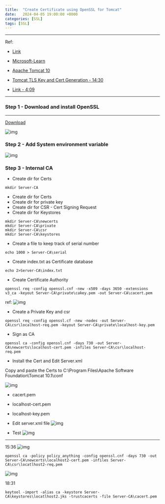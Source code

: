 ```yaml
---
title:  "Create Certificate using OpenSSL for Tomcat"
date:   2024-04-05 19:00:00 +0000
categories: [SSL]
tags: [SSL]
---
```



---
Ref: 

- [Link](https://arminreiter.com/2022/01/create-your-own-certificate-authority-ca-using-openssl/)

- [Microsoft-Learn](https://learn.microsoft.com/en-us/system-center/scom/obtain-certificate-windows-server-and-operations-manager?view=sc-om-2022&tabs=Standal%2CEnter)

- [Apache Tomcat 10](https://tomcat.apache.org/tomcat-10.1-doc/ssl-howto.html)

- [Tomcat TLS Key and Cert Generation - 14:30](https://www.youtube.com/watch?v=I6TbMqH9WFg)

- [Link - 4:09](https://www.youtube.com/watch?v=I6TbMqH9WFg&t=252s)


---

### Step 1 - Download and install OpenSSL
---
[Download](https://slproweb.com/products/Win32OpenSSL.html)

![img](/assets/img/Openssl01.png)

### Step 2 - Add System environment variable 

![img](/assets/img/Openssl02.png)

### Step 3 - Internal CA

- Create dir for Certs

```
mkdir Server-CA
```
- Create dir for Certs
- Create dir for private key
- Create dir for CSR - Cert Signing Request
- Create dir for Keystores
```
mkdir Server-CA\newcerts 
mkdir Server-CA\private
mkdir Server-CA\csr
mkdir Server-CA\keystores
```

- Create a file to keep track of serial number
```
echo 1000 > Server-CA\serial
```
- Create index.txt as Certificate database
```
echo 2>Server-CA\index.txt
```
- Create Certificate Authority
```
openssl req -config openssl.cnf -new -x509 -days 3650 -extensions v3_ca -keyout Server-CA\private\cakey.pem -out Server-CA\cacert.pem
```
ref: 
![img](/assets/img/Openssl03.png)



- Create a Private Key and csr
```
openssl req -config openssl.cf -new -nodes -out Server-CA\csr\localhost-req.pem -keyout Server-CA\private\localhost-key.pem
```

- Sign as CA
```
openssl ca -config openssl.cnf -days 730 -out Server-CA\newcerts\localhost-cert.pem -infiles Server-CA\csr\localhost-req.pem
```
 
- Install the Cert and Edit Server.xml

Copy and paste the Certs to C:\Program Files\Apache Software Foundation\Tomcat 10.1\conf

![img](/assets/img/Openssl04.png)

- cacert.pem
- localhost-cert.pem
- localhost-key.pem


- Edit server.xml file
![img](/assets/img/Openssl05.png)

- Test 
![img](/assets/img/Openssl06.png)



---

15:36
![img](/assets/img/Openssl08.png)


```
openssl ca -policy policy_anything -config openssl.cnf -days 730 -out Server-CA\newcerts\localhost2-cert.pem -infiles Server-CA\csr\locatlhost2-req.pem
```
![img](/assets/img/Openssl07.png)

18:31
```
keytool -import -alias ca -keystore Server-CA\keystores\locatlhost2.jks -trustcacerts -file Server-CA\cacert.pem